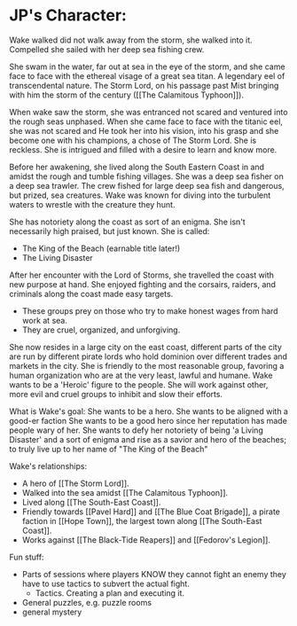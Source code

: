 # JP's Character:

Wake walked did not walk away from the storm, she walked into it. Compelled she sailed with her deep sea fishing crew. 

She swam in the water, far out at sea in the eye of the storm, and she came face to face with the ethereal visage of a great sea titan. A legendary eel of transcendental nature. The Storm Lord, on his passage past Mist bringing with him the storm of the century ([[The Calamitous Typhoon]]).

When wake saw the storm, she was entranced not scared and ventured into the rough seas unphased. When she came face to face with the titanic eel, she was not scared and He took her into his vision, into his grasp and she become one with his champions, a chose of The Storm Lord.
She is reckless.
She is intrigued and filled with a desire to learn and know more. 

Before her awakening, she lived along the South Eastern Coast in and amidst the rough and tumble fishing villages. She was a deep sea fisher on a deep sea trawler. The crew fished for large deep sea fish and dangerous, but prized, sea creatures. Wake was known for diving into the turbulent waters to wrestle with the creature they hunt.

She has notoriety along the coast as sort of an enigma. She isn't necessarily high praised, but just known. She is called:
- The King of the Beach (earnable title later!)
- The Living Disaster

After her encounter with the Lord of Storms, she travelled the coast with new purpose at hand.
She enjoyed fighting and the corsairs, raiders, and criminals along the coast made easy targets. 
- These groups prey on those who try to make honest wages from hard work at sea. 
- They are cruel, organized, and unforgiving.

She now resides in a large city on the east coast, different parts of the city are run by different pirate lords who hold dominion over different trades and markets in the city.
She is friendly to the most reasonable group, favoring a human organization who are at the very least, lawful and humane.
Wake wants to be a 'Heroic' figure to the people. 
She will work against other, more evil and cruel groups to inhibit and slow their efforts. 

What is Wake's goal:
She wants to be a hero.
She wants to be aligned with a good-er faction
She wants to be a good hero since her reputation has made people wary of her.
She wants to defy her notoriety of being 'a Living Disaster' and a sort of enigma and rise as a savior and hero of the beaches; to truly live up to her name of "The King of the Beach"

Wake's relationships:
- A hero of [[The Storm Lord]].
- Walked into the sea amidst [[The Calamitous Typhoon]].
- Lived along [[The South-East Coast]]. 
- Friendly towards [[Pavel Hard]] and [[The Blue Coat Brigade]], a pirate faction in [[Hope Town]], the largest town along [[The South-East Coast]].
- Works against [[The Black-Tide Reapers]] and [[Fedorov's Legion]].


Fun stuff:
- Parts of sessions where players KNOW they cannot fight an enemy they have to use tactics to subvert the actual fight.
	- Tactics. Creating a plan and executing it. 
- General puzzles, e.g. puzzle rooms
- general mystery